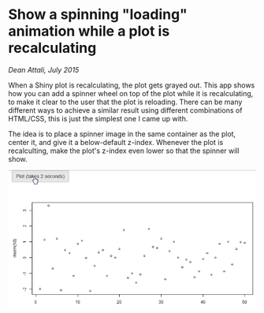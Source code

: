 # Show a spinning "loading" animation while a plot is recalculating

*Dean Attali, July 2015*

When a Shiny plot is recalculating, the plot gets grayed out. This app shows how you can add a spinner wheel on top of the plot while it is recalculating, to make it clear to the user that the plot is reloading. There can be many different ways to achieve a similar result using different combinations of HTML/CSS, this is just the simplest one I came up with.

The idea is to place a spinner image in the same container as the plot, center it, and give it a below-default z-index. Whenever the plot is recalculting, make the plot's z-index even lower so that the spinner will show.

[![Demo](./plot-spinner.gif)](./plot-spinner.gif)